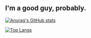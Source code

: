 ## I'm a good guy, probably.
[![Anurag's GitHub stats](https://github-readme-stats.vercel.app/api?username=kotakanazawa&show_icons=true&theme=dracula)](https://github.com/anuraghazra/github-readme-stats)

[![Top Langs](https://github-readme-stats.vercel.app/api/top-langs/?username=kotakanazawa&layout=compact)](https://github.com/anuraghazra/github-readme-stats)
